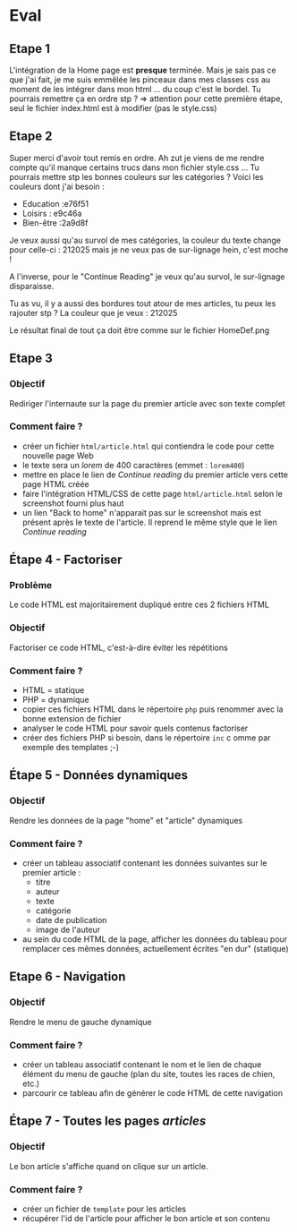 # Eval

## Etape 1

L'intégration de la Home page est **presque** terminée. Mais je sais pas ce que j'ai fait, je me suis emmêlée les pinceaux dans mes classes css au moment de les intégrer dans mon html ... du coup c'est le bordel. Tu pourrais remettre ça en ordre stp ?
=> attention pour cette première étape, seul le fichier index.html est à modifier (pas le style.css)

## Etape 2
Super merci d'avoir tout remis en ordre. Ah zut je viens de me rendre compte qu'il manque certains trucs dans mon fichier style.css ...
Tu pourrais mettre stp les bonnes couleurs sur les catégories ?
Voici les couleurs dont j'ai besoin :
- Education :e76f51
- Loisirs : e9c46a
- Bien-être :2a9d8f

Je veux aussi qu'au survol de mes catégories, la couleur du texte change pour celle-ci : 212025 mais je ne veux pas de sur-lignage hein, c'est moche !

A l'inverse, pour le "Continue Reading" je veux qu'au survol, le sur-lignage disparaisse. 

Tu as vu, il y a aussi des bordures tout atour de mes articles, tu peux les rajouter stp ?
La couleur que je veux : 212025

Le résultat final de tout ça doit être comme sur le fichier HomeDef.png
	
## Etape 3

### Objectif

Rediriger l'internaute sur la page du premier article avec son texte complet

### Comment faire ?

- créer un fichier `html/article.html` qui contiendra le code pour cette nouvelle page Web
- le texte sera un _lorem_ de 400 caractères (emmet : `lorem400`)
- mettre en place le lien de _Continue reading_ du premier article vers cette page HTML créée
- faire l'intégration HTML/CSS de cette page `html/article.html` selon le screenshot fourni plus haut
- un lien "Back to home" n'apparait pas sur le screenshot mais est présent après le texte de l'article. Il reprend le même style que le lien _Continue reading_

## Étape 4 - Factoriser

### Problème

Le code HTML est majoritairement dupliqué entre ces 2 fichiers HTML

### Objectif

Factoriser ce code HTML, c'est-à-dire éviter les répétitions

### Comment faire ?

- HTML = statique
- PHP = dynamique
- copier ces fichiers HTML dans le répertoire `php` puis renommer avec la bonne extension de fichier
- analyser le code HTML pour savoir quels contenus factoriser
- créer des fichiers PHP si besoin, dans le répertoire `inc` c	omme par exemple des templates ;-)


## Étape 5 - Données dynamiques

### Objectif

Rendre les données de la page "home" et "article" dynamiques

### Comment faire ?

- créer un tableau associatif contenant les données suivantes sur le premier article :
    - titre
    - auteur
    - texte
    - catégorie
    - date de publication
    - image de l'auteur
- au sein du code HTML de la page, afficher les données du tableau pour remplacer ces mêmes données, actuellement écrites "en dur" (statique)

## Etape 6 - Navigation

### Objectif

Rendre le menu de gauche dynamique

### Comment faire ?

- créer un tableau associatif contenant le nom et le lien de chaque élément du menu de gauche (plan du site, toutes les races de chien, etc.)
- parcourir ce tableau afin de générer le code HTML de cette navigation

## Étape 7 - Toutes les pages _articles_

### Objectif

Le bon article s'affiche quand on clique sur un article.

### Comment faire ?


- créer un fichier de `template` pour les articles
- récupérer l'id de l'article pour afficher le bon article et son contenu 

